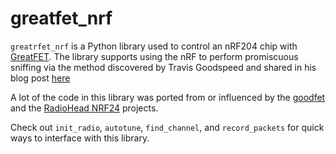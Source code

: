 # greatfet_nrf
`greatrfet_nrf` is a Python library used to control an nRF204 chip with [GreatFET](https://greatscottgadgets.com/greatfet/). The library supports using the nRF to perform promiscuous sniffing via the method discovered by Travis Goodspeed and shared in his blog post [here](http://travisgoodspeed.blogspot.com/2011/02/promiscuity-is-nrf24l01s-duty.html)

A lot of the code in this library was ported from or influenced by the [goodfet](https://github.com/travisgoodspeed/goodfet) and the [RadioHead NRF24](https://www.airspayce.com/mikem/arduino/RadioHead/classRH__NRF24.html) projects.

Check out `init_radio`, `autotune`, `find_channel`, and `record_packets` for quick ways to interface with this library.
